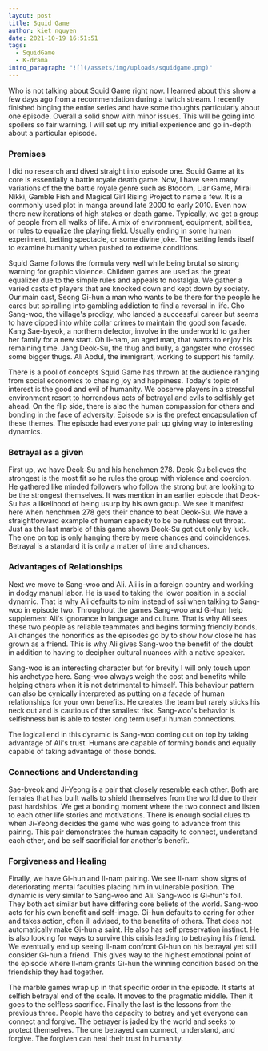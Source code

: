 ```yaml
---
layout: post
title: Squid Game
author: kiet_nguyen
date: 2021-10-19 16:51:51
tags:
  - SquidGame
  - K-drama
intro_paragraph: "![](/assets/img/uploads/squidgame.png)"
---
```

Who is not talking about Squid Game right now. I learned about this show a few days ago from a recommendation during a twitch stream. I recently finished binging the entire series and have some thoughts particularly about one episode. Overall a solid show with minor issues. This will be going into spoilers so fair warning. I will set up my initial experience and go in-depth about a particular episode. 

### Premises

I did no research and dived straight into episode one. Squid Game at its core is essentially a battle royale death game. Now, I have seen many variations of the the battle royale genre such as Btooom, Liar Game, Mirai Nikki, Gamble Fish and Magical Girl Rising Project to name a few. It is a commonly used plot in manga around late 2000 to early 2010. Even now there new iterations of high stakes or death game. Typically, we get a group of people from all walks of life. A mix of environment, equipment, abilities, or rules to equalize the playing field. Usually ending in some human experiment, betting spectacle, or some divine joke. The setting lends itself to examine humanity when pushed to extreme conditions. 

Squid Game follows the formula very well while being brutal so strong warning for graphic violence. Children games are used as the great equalizer due to the simple rules and appeals to nostalgia. We gather a varied casts of players that are knocked down and kept down by society. Our main cast, Seong Gi-hun a man who wants to be there for the people he cares but spiralling into gambling addiction to find a reversal in life. Cho Sang-woo, the village's prodigy, who landed a successful career but seems to have dipped into white collar crimes to maintain the good son facade. Kang Sae-byeok, a northern defector, involve in the underworld to gather her family for a new start. Oh Il-nam, an aged man, that wants to enjoy his remaining time. Jang Deok-Su, the thug and bully, a gangster who crossed some bigger thugs. Ali Abdul, the immigrant, working to support his family.  

There is a pool of concepts Squid Game has thrown at the audience ranging from social economics to chasing joy and happiness. Today's topic of interest is the good and evil of humanity. We observe players in a stressful environment resort to horrendous acts of betrayal and evils to selfishly get ahead. On the flip side, there is also the human compassion for others and bonding in the face of adversity. Episode six is the prefect encapsulation of these themes. The episode had everyone pair up giving way to interesting dynamics.

### **Betrayal as a given**

First up, we have Deok-Su and his henchmen 278. Deok-Su believes the strongest is the most fit so he rules the group with violence and coercion. He gathered like minded followers who follow the strong but are looking to be the strongest themselves. It was mention in an earlier episode that Deok-Su has a likelihood of being usurp by his own group. We see it manifest here when henchmen 278 gets their chance to beat Deok-Su. We have a straightforward example of human capacity to be be ruthless cut throat. Just as the last marble of this game shows Deok-Su got out only by luck. The one on top is only hanging there by mere chances and coincidences. Betrayal is a standard it is only a matter of time and chances.

### Advantages of Relationships

Next we move to Sang-woo and Ali. Ali is in a foreign country and working in dodgy manual labor. He is used to taking the lower position in a social dynamic. That is why Ali defaults to nim instead of ssi when talking to Sang-woo in episode two. Throughout the games Sang-woo and Gi-hun help supplement Ali's ignorance in language and culture. That is why Ali sees these two people as reliable teammates and begins forming friendly bonds. Ali changes the honorifics as the episodes go by to show how close he has grown as a friend. This is why Ali gives Sang-woo the benefit of the doubt in addition to having to decipher cultural nuances with a native speaker. 

Sang-woo is an interesting character but for brevity I will only touch upon his archetype here. Sang-woo always weigh the cost and benefits while helping others when it is not detrimental to himself. This behaviour pattern can also be cynically interpreted as putting on a facade of human relationships for your own benefits. He creates the team but rarely sticks his neck out and is cautious of the smallest risk. Sang-woo's behavior is selfishness but is able to foster long term useful human connections.

The logical end in this dynamic is Sang-woo coming out on top by taking advantage of Ali's trust.  Humans are capable of forming bonds and equally capable of taking advantage of those bonds.

### Connections and Understanding

Sae-byeok and Ji-Yeong is a pair that closely resemble each other. Both are females that has built walls to shield themselves from the world due to their past hardships. We get a bonding moment where the two connect and listen to each other life stories and motivations. There is enough social clues to when Ji-Yeong decides the game who was going to advance from this pairing.  This pair demonstrates the human capacity to connect, understand each other, and be self sacrificial for another's benefit.

### Forgiveness and Healing

Finally, we have Gi-hun and Il-nam pairing. We see Il-nam show signs of deteriorating mental faculties placing him in vulnerable position. The dynamic is very similar to Sang-woo and Ali.  Sang-woo is Gi-hun's foil. They both act similar but have differing core beliefs of the world.  Sang-woo acts for his own benefit and self-image. Gi-hun defaults to caring for other and takes action, often ill advised, to the benefits of others. That does not automatically make Gi-hun a saint. He also has self preservation instinct. He is also looking for ways to survive this crisis leading to betraying his friend. We eventually end up seeing Il-nam confront Gi-hun on his betrayal yet still consider Gi-hun a friend. This gives way to the highest emotional point of the episode where Il-nam grants Gi-hun the winning condition based on the friendship they had together.

The marble games wrap up in that specific order in the episode. It starts at selfish betrayal end of the scale. It moves to the pragmatic middle. Then it goes to the selfless sacrifice. Finally the last is the lessons from the previous three. People have the capacity to betray and yet everyone can connect and forgive. The betrayer is jaded by the world and seeks to protect themselves. The one betrayed can connect, understand, and forgive. The forgiven can heal their trust in humanity.